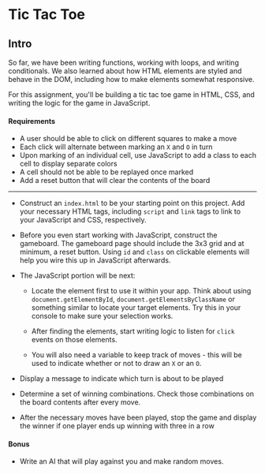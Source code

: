 # Tic Tac Toe

## Intro

So far, we have been writing functions, working with loops, and writing conditionals. We also learned about how HTML elements are styled and behave in the DOM, including how to make elements somewhat responsive.

For this assignment, you'll be building a tic tac toe game in HTML, CSS, and writing the logic for the game in JavaScript.

#### Requirements

- A user should be able to click on different squares to make a move
- Each click will alternate between marking an `X` and `O` in turn
- Upon marking of an individual cell, use JavaScript to add a class to each cell to display separate colors
- A cell should not be able to be replayed once marked
- Add a reset button that will clear the contents of the board

---

 - Construct an `index.html` to be your starting point on this project. Add your necessary HTML tags, including `script` and `link` tags to link to your JavaScript and CSS, respectively.

 - Before you even start working with JavaScript, construct the gameboard. The gameboard page should include the 3x3 grid and at minimum, a reset button. Using `id` and `class` on clickable elements will help you wire this up in JavaScript afterwards.

 - The JavaScript portion will be next:

   * Locate the element first to use it within your app. Think about
      using `document.getElementById`, `document.getElementsByClassName` or something similar to locate your target elements. Try this in your console to make sure your selection works.

   * After finding the elements, start writing logic to listen for `click` events on those elements.

   * You will also need a variable to keep track of moves - this will be used to indicate whether or not to draw an `X` or an `O`.


- Display a message to indicate which turn is about to be played
- Determine a set of winning combinations. Check those combinations on the board contents after every move.
- After the necessary moves have been played, stop the game and display the winner if one player ends up winning with three in a row


#### Bonus
- Write an AI that will play against you and make random moves.

